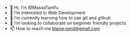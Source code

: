 - 👋 Hi, I’m @MassaTamfu
- 👀 I’m interested in Web Development
- 🌱 I’m currently learning how to use git and github
- 💞️ I’m looking to collaborate on beginner friendly projects
- 📫 How to reach me blaise.nerd@gmail.com

<!---
MassaTamfu/MassaTamfu is a ✨ special ✨ repository because its `README.md` (this file) appears on your GitHub profile.
You can click the Preview link to take a look at your changes.
--->
